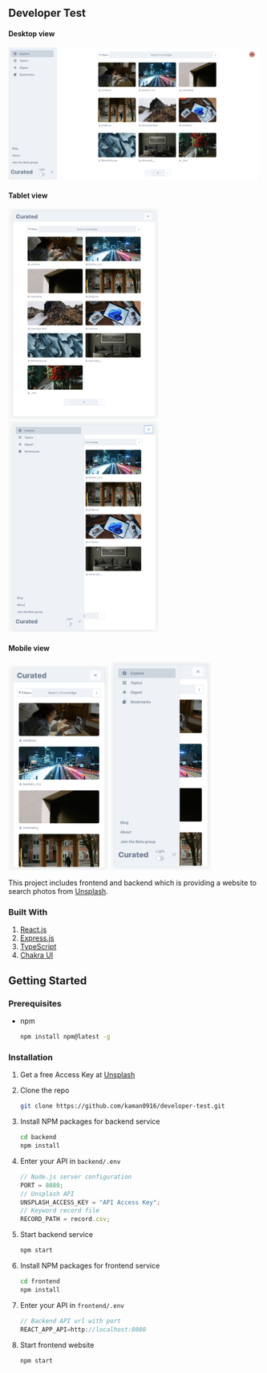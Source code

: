 <!-- ABOUT THE PROJECT -->

## Developer Test

#### Desktop view

<img src="desktop.png" width="500">

#### Tablet view

<img src="tablet.png" width="300"> <img src="tablet-menu-open.png" width="300">

#### Mobile view

<img src="mobile.png" width="200"> <img src="mobile-menu-open.png" width="200">

This project includes frontend and backend which is providing a website to search photos from [Unsplash](https://unsplash.com).

### Built With

1. [React.js](https://reactjs.org/)
2. [Express.js](https://expressjs.com/)
3. [TypeScript](https://www.typescriptlang.org/)
4. [Chakra UI](https://chakra-ui.com/)

<!-- GETTING STARTED -->

## Getting Started

### Prerequisites

- npm
  ```sh
  npm install npm@latest -g
  ```

### Installation

1. Get a free Access Key at [Unsplash](https://unsplash.com/developers)
2. Clone the repo
   ```sh
   git clone https://github.com/kaman0916/developer-test.git
   ```
3. Install NPM packages for backend service
   ```sh
   cd backend
   npm install
   ```
4. Enter your API in `backend/.env`

   ```js
   // Node.js server configuration
   PORT = 8080;
   // Unsplash API
   UNSPLASH_ACCESS_KEY = "API Access Key";
   // Keyword record file
   RECORD_PATH = record.csv;
   ```

5. Start backend service

   ```js
   npm start
   ```

6. Install NPM packages for frontend service

   ```sh
   cd frontend
   npm install
   ```

7. Enter your API in `frontend/.env`

   ```js
   // Backend API url with port
   REACT_APP_API=http://localhost:8080
   ```

8. Start frontend website

   ```js
   npm start
   ```
